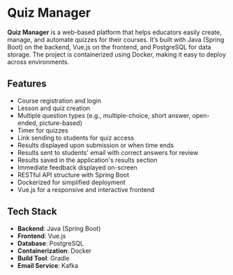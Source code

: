 # Quiz Manager

**Quiz Manager** is a web-based platform that helps educators easily create, manage, and automate quizzes for their courses. It’s built with Java (Spring Boot) on the backend, Vue.js on the frontend, and PostgreSQL for data storage. The project is containerized using Docker, making it easy to deploy across environments.


## Features
- Course registration and login
- Lesson and quiz creation
- Multiple question types (e.g., multiple-choice, short answer, open-ended, picture-based)
- Timer for quizzes
- Link sending to students for quiz access
- Results displayed upon submission or when time ends
- Results sent to students' email with correct answers for review
- Results saved in the application's results section
- Immediate feedback displayed on-screen
- RESTful API structure with Spring Boot
- Dockerized for simplified deployment
- Vue.js for a responsive and interactive frontend

## Tech Stack
- **Backend**: Java (Spring Boot)
- **Frontend**: Vue.js
- **Database**: PostgreSQL
- **Containerization**: Docker
- **Build Tool**: Gradle
- **Email Service**: Kafka
